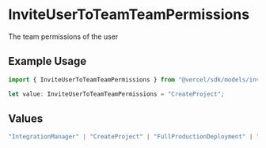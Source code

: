 # InviteUserToTeamTeamPermissions

The team permissions of the user

## Example Usage

```typescript
import { InviteUserToTeamTeamPermissions } from "@vercel/sdk/models/inviteusertoteamop.js";

let value: InviteUserToTeamTeamPermissions = "CreateProject";
```

## Values

```typescript
"IntegrationManager" | "CreateProject" | "FullProductionDeployment" | "UsageViewer" | "EnvVariableManager" | "EnvironmentManager" | "V0Builder" | "V0Chatter" | "V0Viewer"
```